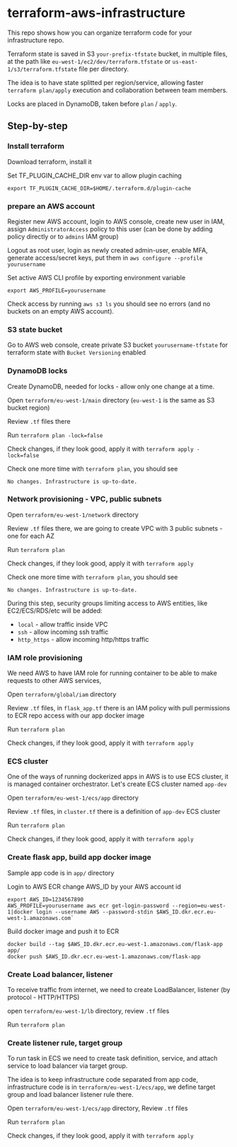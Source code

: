 # terraform-aws-infrastructure

This repo shows how you can organize terraform code
for your infrastructure repo.

Terraform state is saved in S3 `your-prefix-tfstate` bucket, in multiple files,
at the path like `eu-west-1/ec2/dev/terraform.tfstate`
or `us-east-1/s3/terraform.tfstate` file per
directory.

The idea is to have state splitted per region/service, allowing
faster `terraform plan/apply` execution and collaboration between team members.

Locks are placed in DynamoDB, taken before `plan` / `apply`.


## Step-by-step

### Install terraform

Download terraform, install it

Set TF_PLUGIN_CACHE_DIR env var to allow plugin caching

```shell script
export TF_PLUGIN_CACHE_DIR=$HOME/.terraform.d/plugin-cache
```

### prepare an AWS account

Register new AWS account, login to AWS console,
create new user in IAM, assign `AdministratorAccess` policy to this user
(can be done by adding policy directly or to `admins` IAM group)

Logout as root user, login as newly created admin-user, enable MFA,
generate access/secret keys, put them in `aws configure --profile yourusername`

Set active AWS CLI profile by exporting environment variable

```shell script
export AWS_PROFILE=yourusername
```

Check access by running `aws s3 ls`
you should see no errors (and no buckets on an empty AWS account).

### S3 state bucket

Go to AWS web console, create private S3 bucket `yourusername-tfstate` for terraform state with `Bucket Versioning` enabled

### DynamoDB locks

Create DynamoDB, needed for locks - allow only one change at a time.

Open `terraform/eu-west-1/main` directory (`eu-west-1` is the same as S3 bucket region)

Review `.tf` files there

Run `terraform plan -lock=false`

Check changes, if they look good, apply it with `terraform apply -lock=false`

Check one more time with `terraform plan`, you should see

```shell script
No changes. Infrastructure is up-to-date.
```

### Network provisioning - VPC, public subnets

Open `terraform/eu-west-1/network` directory

Review `.tf` files there, we are going to create VPC with 3 public subnets - one for each AZ

Run `terraform plan`

Check changes, if they look good, apply it with `terraform apply`

Check one more time with `terraform plan`, you should see
```shell script
No changes. Infrastructure is up-to-date.
```

During this step, security groups limiting access to AWS entities, like EC2/ECS/RDS/etc will be added:
* `local` - allow traffic inside VPC
* `ssh` - allow incoming ssh traffic
* `http_https` - allow incoming http/https traffic

### IAM role provisioning

We need AWS to have IAM role for running container to be able to make requests to other AWS services,

Open `terraform/global/iam` directory

Review `.tf` files, in `flask_app.tf` there is an IAM policy with pull permissions to ECR repo access
with our app docker image

Run `terraform plan`

Check changes, if they look good, apply it with `terraform apply`

### ECS cluster

One of the ways of running dockerized apps in AWS is to use ECS cluster, it is managed container orchestrator.
Let's create ECS cluster named `app-dev`

Open `terraform/eu-west-1/ecs/app` directory

Review `.tf` files, in `cluster.tf` there is a definition of `app-dev` ECS cluster

Run `terraform plan`

Check changes, if they look good, apply it with `terraform apply`

### Create flask app, build app docker image

Sample app code is in `app/` directory

Login to AWS ECR
change AWS_ID by your AWS account id
```
export AWS_ID=1234567890
AWS_PROFILE=yourusername aws ecr get-login-password --region=eu-west-1|docker login --username AWS --password-stdin $AWS_ID.dkr.ecr.eu-west-1.amazonaws.com`
```

Build docker image and push it to ECR
```
docker build --tag $AWS_ID.dkr.ecr.eu-west-1.amazonaws.com/flask-app app/
docker push $AWS_ID.dkr.ecr.eu-west-1.amazonaws.com/flask-app
```

### Create Load balancer, listener

To receive traffic from internet, we need to create LoadBalancer,
listener (by protocol - HTTP/HTTPS)

open `terraform/eu-west-1/lb` directory,
review `.tf` files

Run `terraform plan`

### Create listener rule, target group

To run task in ECS we need to create task definition, service,
and attach service to load balancer via target group.

The idea is to keep infrastructure code  separated from app code,
infrastructure code is in `terraform/eu-west-1/ecs/app`,
we define target group and load balancer listener rule there.

Open `terraform/eu-west-1/ecs/app` directory,
Review `.tf` files

Run `terraform plan`

Check changes, if they look good, apply it with `terraform apply`

